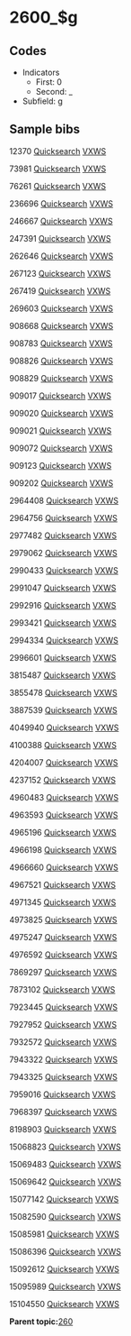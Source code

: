 # 2600\_$g

## Codes

-   Indicators
    -   First: 0
    -   Second: \_
-   Subfield: g

## Sample bibs

12370 [Quicksearch](https://search.library.yale.edu/catalog/12370) [VXWS](http://prodorbis.library.yale.edu:7014/vxws/GetHoldingsService?bibId=12370)

73981 [Quicksearch](https://search.library.yale.edu/catalog/73981) [VXWS](http://prodorbis.library.yale.edu:7014/vxws/GetHoldingsService?bibId=73981)

76261 [Quicksearch](https://search.library.yale.edu/catalog/76261) [VXWS](http://prodorbis.library.yale.edu:7014/vxws/GetHoldingsService?bibId=76261)

236696 [Quicksearch](https://search.library.yale.edu/catalog/236696) [VXWS](http://prodorbis.library.yale.edu:7014/vxws/GetHoldingsService?bibId=236696)

246667 [Quicksearch](https://search.library.yale.edu/catalog/246667) [VXWS](http://prodorbis.library.yale.edu:7014/vxws/GetHoldingsService?bibId=246667)

247391 [Quicksearch](https://search.library.yale.edu/catalog/247391) [VXWS](http://prodorbis.library.yale.edu:7014/vxws/GetHoldingsService?bibId=247391)

262646 [Quicksearch](https://search.library.yale.edu/catalog/262646) [VXWS](http://prodorbis.library.yale.edu:7014/vxws/GetHoldingsService?bibId=262646)

267123 [Quicksearch](https://search.library.yale.edu/catalog/267123) [VXWS](http://prodorbis.library.yale.edu:7014/vxws/GetHoldingsService?bibId=267123)

267419 [Quicksearch](https://search.library.yale.edu/catalog/267419) [VXWS](http://prodorbis.library.yale.edu:7014/vxws/GetHoldingsService?bibId=267419)

269603 [Quicksearch](https://search.library.yale.edu/catalog/269603) [VXWS](http://prodorbis.library.yale.edu:7014/vxws/GetHoldingsService?bibId=269603)

908668 [Quicksearch](https://search.library.yale.edu/catalog/908668) [VXWS](http://prodorbis.library.yale.edu:7014/vxws/GetHoldingsService?bibId=908668)

908783 [Quicksearch](https://search.library.yale.edu/catalog/908783) [VXWS](http://prodorbis.library.yale.edu:7014/vxws/GetHoldingsService?bibId=908783)

908826 [Quicksearch](https://search.library.yale.edu/catalog/908826) [VXWS](http://prodorbis.library.yale.edu:7014/vxws/GetHoldingsService?bibId=908826)

908829 [Quicksearch](https://search.library.yale.edu/catalog/908829) [VXWS](http://prodorbis.library.yale.edu:7014/vxws/GetHoldingsService?bibId=908829)

909017 [Quicksearch](https://search.library.yale.edu/catalog/909017) [VXWS](http://prodorbis.library.yale.edu:7014/vxws/GetHoldingsService?bibId=909017)

909020 [Quicksearch](https://search.library.yale.edu/catalog/909020) [VXWS](http://prodorbis.library.yale.edu:7014/vxws/GetHoldingsService?bibId=909020)

909021 [Quicksearch](https://search.library.yale.edu/catalog/909021) [VXWS](http://prodorbis.library.yale.edu:7014/vxws/GetHoldingsService?bibId=909021)

909072 [Quicksearch](https://search.library.yale.edu/catalog/909072) [VXWS](http://prodorbis.library.yale.edu:7014/vxws/GetHoldingsService?bibId=909072)

909123 [Quicksearch](https://search.library.yale.edu/catalog/909123) [VXWS](http://prodorbis.library.yale.edu:7014/vxws/GetHoldingsService?bibId=909123)

909202 [Quicksearch](https://search.library.yale.edu/catalog/909202) [VXWS](http://prodorbis.library.yale.edu:7014/vxws/GetHoldingsService?bibId=909202)

2964408 [Quicksearch](https://search.library.yale.edu/catalog/2964408) [VXWS](http://prodorbis.library.yale.edu:7014/vxws/GetHoldingsService?bibId=2964408)

2964756 [Quicksearch](https://search.library.yale.edu/catalog/2964756) [VXWS](http://prodorbis.library.yale.edu:7014/vxws/GetHoldingsService?bibId=2964756)

2977482 [Quicksearch](https://search.library.yale.edu/catalog/2977482) [VXWS](http://prodorbis.library.yale.edu:7014/vxws/GetHoldingsService?bibId=2977482)

2979062 [Quicksearch](https://search.library.yale.edu/catalog/2979062) [VXWS](http://prodorbis.library.yale.edu:7014/vxws/GetHoldingsService?bibId=2979062)

2990433 [Quicksearch](https://search.library.yale.edu/catalog/2990433) [VXWS](http://prodorbis.library.yale.edu:7014/vxws/GetHoldingsService?bibId=2990433)

2991047 [Quicksearch](https://search.library.yale.edu/catalog/2991047) [VXWS](http://prodorbis.library.yale.edu:7014/vxws/GetHoldingsService?bibId=2991047)

2992916 [Quicksearch](https://search.library.yale.edu/catalog/2992916) [VXWS](http://prodorbis.library.yale.edu:7014/vxws/GetHoldingsService?bibId=2992916)

2993421 [Quicksearch](https://search.library.yale.edu/catalog/2993421) [VXWS](http://prodorbis.library.yale.edu:7014/vxws/GetHoldingsService?bibId=2993421)

2994334 [Quicksearch](https://search.library.yale.edu/catalog/2994334) [VXWS](http://prodorbis.library.yale.edu:7014/vxws/GetHoldingsService?bibId=2994334)

2996601 [Quicksearch](https://search.library.yale.edu/catalog/2996601) [VXWS](http://prodorbis.library.yale.edu:7014/vxws/GetHoldingsService?bibId=2996601)

3815487 [Quicksearch](https://search.library.yale.edu/catalog/3815487) [VXWS](http://prodorbis.library.yale.edu:7014/vxws/GetHoldingsService?bibId=3815487)

3855478 [Quicksearch](https://search.library.yale.edu/catalog/3855478) [VXWS](http://prodorbis.library.yale.edu:7014/vxws/GetHoldingsService?bibId=3855478)

3887539 [Quicksearch](https://search.library.yale.edu/catalog/3887539) [VXWS](http://prodorbis.library.yale.edu:7014/vxws/GetHoldingsService?bibId=3887539)

4049940 [Quicksearch](https://search.library.yale.edu/catalog/4049940) [VXWS](http://prodorbis.library.yale.edu:7014/vxws/GetHoldingsService?bibId=4049940)

4100388 [Quicksearch](https://search.library.yale.edu/catalog/4100388) [VXWS](http://prodorbis.library.yale.edu:7014/vxws/GetHoldingsService?bibId=4100388)

4204007 [Quicksearch](https://search.library.yale.edu/catalog/4204007) [VXWS](http://prodorbis.library.yale.edu:7014/vxws/GetHoldingsService?bibId=4204007)

4237152 [Quicksearch](https://search.library.yale.edu/catalog/4237152) [VXWS](http://prodorbis.library.yale.edu:7014/vxws/GetHoldingsService?bibId=4237152)

4960483 [Quicksearch](https://search.library.yale.edu/catalog/4960483) [VXWS](http://prodorbis.library.yale.edu:7014/vxws/GetHoldingsService?bibId=4960483)

4963593 [Quicksearch](https://search.library.yale.edu/catalog/4963593) [VXWS](http://prodorbis.library.yale.edu:7014/vxws/GetHoldingsService?bibId=4963593)

4965196 [Quicksearch](https://search.library.yale.edu/catalog/4965196) [VXWS](http://prodorbis.library.yale.edu:7014/vxws/GetHoldingsService?bibId=4965196)

4966198 [Quicksearch](https://search.library.yale.edu/catalog/4966198) [VXWS](http://prodorbis.library.yale.edu:7014/vxws/GetHoldingsService?bibId=4966198)

4966660 [Quicksearch](https://search.library.yale.edu/catalog/4966660) [VXWS](http://prodorbis.library.yale.edu:7014/vxws/GetHoldingsService?bibId=4966660)

4967521 [Quicksearch](https://search.library.yale.edu/catalog/4967521) [VXWS](http://prodorbis.library.yale.edu:7014/vxws/GetHoldingsService?bibId=4967521)

4971345 [Quicksearch](https://search.library.yale.edu/catalog/4971345) [VXWS](http://prodorbis.library.yale.edu:7014/vxws/GetHoldingsService?bibId=4971345)

4973825 [Quicksearch](https://search.library.yale.edu/catalog/4973825) [VXWS](http://prodorbis.library.yale.edu:7014/vxws/GetHoldingsService?bibId=4973825)

4975247 [Quicksearch](https://search.library.yale.edu/catalog/4975247) [VXWS](http://prodorbis.library.yale.edu:7014/vxws/GetHoldingsService?bibId=4975247)

4976592 [Quicksearch](https://search.library.yale.edu/catalog/4976592) [VXWS](http://prodorbis.library.yale.edu:7014/vxws/GetHoldingsService?bibId=4976592)

7869297 [Quicksearch](https://search.library.yale.edu/catalog/7869297) [VXWS](http://prodorbis.library.yale.edu:7014/vxws/GetHoldingsService?bibId=7869297)

7873102 [Quicksearch](https://search.library.yale.edu/catalog/7873102) [VXWS](http://prodorbis.library.yale.edu:7014/vxws/GetHoldingsService?bibId=7873102)

7923445 [Quicksearch](https://search.library.yale.edu/catalog/7923445) [VXWS](http://prodorbis.library.yale.edu:7014/vxws/GetHoldingsService?bibId=7923445)

7927952 [Quicksearch](https://search.library.yale.edu/catalog/7927952) [VXWS](http://prodorbis.library.yale.edu:7014/vxws/GetHoldingsService?bibId=7927952)

7932572 [Quicksearch](https://search.library.yale.edu/catalog/7932572) [VXWS](http://prodorbis.library.yale.edu:7014/vxws/GetHoldingsService?bibId=7932572)

7943322 [Quicksearch](https://search.library.yale.edu/catalog/7943322) [VXWS](http://prodorbis.library.yale.edu:7014/vxws/GetHoldingsService?bibId=7943322)

7943325 [Quicksearch](https://search.library.yale.edu/catalog/7943325) [VXWS](http://prodorbis.library.yale.edu:7014/vxws/GetHoldingsService?bibId=7943325)

7959016 [Quicksearch](https://search.library.yale.edu/catalog/7959016) [VXWS](http://prodorbis.library.yale.edu:7014/vxws/GetHoldingsService?bibId=7959016)

7968397 [Quicksearch](https://search.library.yale.edu/catalog/7968397) [VXWS](http://prodorbis.library.yale.edu:7014/vxws/GetHoldingsService?bibId=7968397)

8198903 [Quicksearch](https://search.library.yale.edu/catalog/8198903) [VXWS](http://prodorbis.library.yale.edu:7014/vxws/GetHoldingsService?bibId=8198903)

15068823 [Quicksearch](https://search.library.yale.edu/catalog/15068823) [VXWS](http://prodorbis.library.yale.edu:7014/vxws/GetHoldingsService?bibId=15068823)

15069483 [Quicksearch](https://search.library.yale.edu/catalog/15069483) [VXWS](http://prodorbis.library.yale.edu:7014/vxws/GetHoldingsService?bibId=15069483)

15069642 [Quicksearch](https://search.library.yale.edu/catalog/15069642) [VXWS](http://prodorbis.library.yale.edu:7014/vxws/GetHoldingsService?bibId=15069642)

15077142 [Quicksearch](https://search.library.yale.edu/catalog/15077142) [VXWS](http://prodorbis.library.yale.edu:7014/vxws/GetHoldingsService?bibId=15077142)

15082590 [Quicksearch](https://search.library.yale.edu/catalog/15082590) [VXWS](http://prodorbis.library.yale.edu:7014/vxws/GetHoldingsService?bibId=15082590)

15085981 [Quicksearch](https://search.library.yale.edu/catalog/15085981) [VXWS](http://prodorbis.library.yale.edu:7014/vxws/GetHoldingsService?bibId=15085981)

15086396 [Quicksearch](https://search.library.yale.edu/catalog/15086396) [VXWS](http://prodorbis.library.yale.edu:7014/vxws/GetHoldingsService?bibId=15086396)

15092612 [Quicksearch](https://search.library.yale.edu/catalog/15092612) [VXWS](http://prodorbis.library.yale.edu:7014/vxws/GetHoldingsService?bibId=15092612)

15095989 [Quicksearch](https://search.library.yale.edu/catalog/15095989) [VXWS](http://prodorbis.library.yale.edu:7014/vxws/GetHoldingsService?bibId=15095989)

15104550 [Quicksearch](https://search.library.yale.edu/catalog/15104550) [VXWS](http://prodorbis.library.yale.edu:7014/vxws/GetHoldingsService?bibId=15104550)

**Parent topic:**[260](../../tags/260/260.md)

